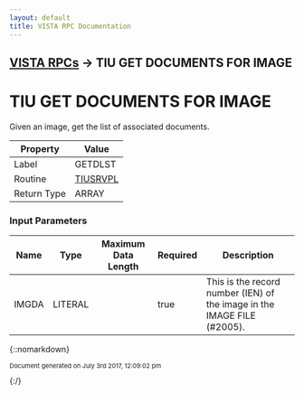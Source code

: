 ```yaml
---
layout: default
title: VISTA RPC Documentation
---
```


## [VISTA RPCs](TableOfContents) &#8594; TIU GET DOCUMENTS FOR IMAGE
# TIU GET DOCUMENTS FOR IMAGE

Given an image, get the list of associated documents.

Property | Value
--- | ---
Label | GETDLST
Routine | [TIUSRVPL](http://code.osehra.org/dox/Routine_TIUSRVPL_source.html)
Return Type | ARRAY


### Input Parameters

Name | Type | Maximum Data Length | Required | Description
--- | --- | --- | --- | ---
IMGDA | LITERAL |  | true | This is the record number (IEN) of the image in the IMAGE FILE (#2005). 



{::nomarkdown} <br/><p style="font-size: 11px">Document generated on July 3rd 2017, 12:09:02 pm</p>{:/}